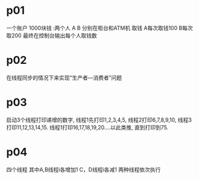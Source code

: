 # p01
 一个账户 1000块钱 :两个人 A B  分别在柜台和ATM机 取钱  A每次取钱100  B每次取200   最终在控制台输出每个人取钱数
# p02
在线程同步的情况下来实现“生产者―消费者”问题
# p03
启动3个线程打印递增的数字, 线程1先打印1,2,3,4,5, 线程2打印6,7,8,9,10, 线程3打印11,12,13,14,15. 线程1打印16,17,18,19,20….以此类推, 直到打印到75.
# p04
四个线程 其中A,B线程i各增加1  C，D线程i各减1 两种线程依次执行